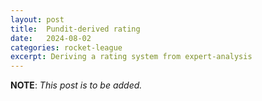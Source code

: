 ```yaml
---
layout: post
title:  Pundit-derived rating
date:   2024-08-02
categories: rocket-league
excerpt: Deriving a rating system from expert-analysis
---
```

**NOTE**: *This post is to be added.*
